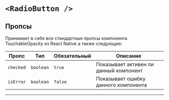 # `<RadioButton />`

## Пропсы

Принимает в себя все стандартные пропсы компонента TouchableOpacity из React Native а также следующие:

| Пропс     | Тип       | Обязательный | Описание                               |
| --------- | --------- | ------------ | -------------------------------------- |
| `checked` | `boolean` | `true`       | Показывает активен ли данный компонент |
| `isError` | `boolean` | `false`      | Показывает ошибку данного компонента   |

---
